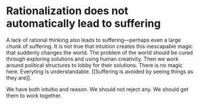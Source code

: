 # Rationalization does not automatically lead to suffering

A lack of rational thinking also leads to suffering—perhaps even a large chunk of suffering. It is not true that intuition creates this inescapable magic that suddenly changes the world. The problem of the world should be cured through exploring solutions and using human creativity. Then we work around political structures to lobby for their solutions. There is no magic here. Everyting is understandable. [[Suffering is avoided by seeing things as they are]].

We have both intuitio and reason. We should not reject any. We should get them to work together.

